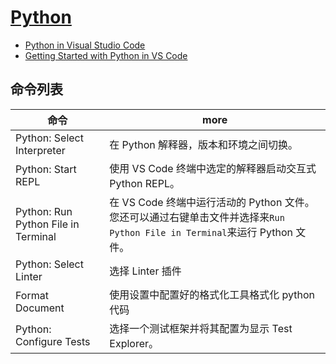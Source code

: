 # [Python](https://marketplace.visualstudio.com/items?itemName=ms-python.python)

- [Python in Visual Studio Code](https://code.visualstudio.com/docs/languages/python)
- [Getting Started with Python in VS Code](https://code.visualstudio.com/docs/python/python-tutorial)

## 命令列表

| 命令                                | more                                                                                                                       |
| ----------------------------------- | -------------------------------------------------------------------------------------------------------------------------- |
| Python: Select Interpreter          | 在 Python 解释器，版本和环境之间切换。                                                                                     |
| Python: Start REPL                  | 使用 VS Code 终端中选定的解释器启动交互式 Python REPL。                                                                    |
| Python: Run Python File in Terminal | 在 VS Code 终端中运行活动的 Python 文件。您还可以通过右键单击文件并选择来`Run Python File in Terminal`来运行 Python 文件。 |
| Python: Select Linter               | 选择 Linter 插件                                                                                                           |
| Format Document                     | 使用设置中配置好的格式化工具格式化 python 代码                                                                             |
| Python: Configure Tests             | 选择一个测试框架并将其配置为显示 Test Explorer。                                                                           |
